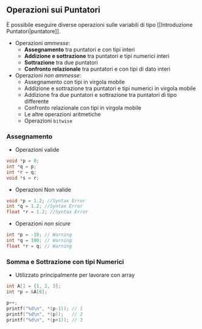 ## Operazioni sui Puntatori

È possibile eseguire diverse operazioni sulle variabili di tipo [[Introduzione Puntatori|puntatore]].
- Operazioni *ammesse*:
	- **Assegnamento** tra puntatori e con tipi interi
	- **Addizione e sottrazione** tra puntatori e tipi numerici interi
	- **Sottrazione** tra due puntatori
	- **Confronto relazionale** tra puntatori e con tipi di dato interi
- Operazioni *non ammesse*:
	- Assegnamento con tipi in virgola mobile
	- Addizione e sottrazione tra puntatori e tipi numerici in virgola mobile
	- Addizione fra due puntatori e sottrazione tra puntatori di tipo differente
	- Confronto relazionale con tipi in virgola mobile
	- Le altre operazioni aritmetiche
	- Operazioni `bitwise`

### Assegnamento
- Operazioni valide
```c
void *p = 0;
int *q = p;
int *r = q;
void *s = r;
```
- Operazioni Non valide
```c
void *p = 1.2; //Syntax Error
int *q = 1.2; //Syntax Error
float *r = 1.2; //Syntax Error
```
- Operazioni *non sicure*
```c
int *p = -10; // Warning
int *q = 100; // Warning
float *r = q; // Warning
```

### Somma e Sottrazione con tipi Numerici

- Utilizzato principalmente per lavorare con array
```c
int A[] = {1, 2, 3};
int *p = &A[0];

p++;
printf("%d\n", *(p-1)); // 1
printf("%d\n", *(p));   // 2
printf("%d\n", *(p+1)); // 3
```